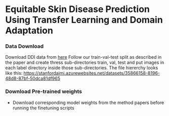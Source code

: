 # Equitable Skin Disease Prediction Using Transfer Learning and Domain Adaptation

### Data Download
Download DDI data from [here](https://stanfordaimi.azurewebsites.net/datasets/35866158-8196-48d8-87bf-50dca81df965) 
Follow our train-val-test split as described in the paper and create thress sub-directories train, val, test and put images in each label directory inside those sub-directories. The file hiererchy looks like this:
https://stanfordaimi.azurewebsites.net/datasets/35866158-8196-48d8-87bf-50dca81df965

### Download Pre-trained weights
- Download corresponding model weights from the method papers before running the finetuning scripts
